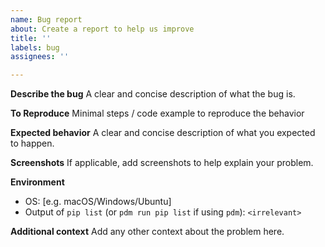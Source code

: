 ```yaml
---
name: Bug report
about: Create a report to help us improve
title: ''
labels: bug
assignees: ''

---
```


**Describe the bug**
A clear and concise description of what the bug is.

**To Reproduce**
Minimal steps / code example to reproduce the behavior

**Expected behavior**
A clear and concise description of what you expected to happen.

**Screenshots**
If applicable, add screenshots to help explain your problem.

**Environment**
 - OS: [e.g. macOS/Windows/Ubuntu]
 - Output of `pip list` (or `pdm run pip list` if using `pdm`): `<irrelevant>`

**Additional context**
Add any other context about the problem here.
